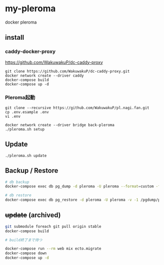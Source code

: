 # my-pleroma

docker pleroma

## install

### caddy-docker-proxy

<https://github.com/WakuwakuP/dc-caddy-proxy>

```shell
git clone https://github.com/WakuwakuP/dc-caddy-proxy.git
docker network create --driver caddy
docker-compose build
docker-compose up -d
```

### Pleroma起動

```shell
git clone --recursive https://github.com/WakuwakuP/pl.nagi.fan.git
cp .env.esample .env
vi .env
```

```shell
docker network create --driver bridge back-pleroma
./pleroma.sh setup
```

## Update

```shell
./pleroma.sh update
```

## Backup / Restore

```sh
# db backup
docker-compose exec db pg_dump -d pleroma -U pleroma --format=custom -f /pgdump/pleroma.pgdump

# db restore
docker-compose exec db pg_restore -d pleroma -U pleroma -v -1 /pgdump/pleroma.pgdump
```

## ~~update~~ (archived)

```sh
git submodule foreach git pull origin stable
docker-compose build

# build終了まで待つ

docker-compose run --rm web mix ecto.migrate
docker-compose down
docker-compose up -d
```
